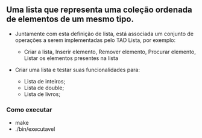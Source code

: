 ## Uma lista que representa uma coleção ordenada de elementos de um mesmo tipo.

* Juntamente com esta definição de lista, está associada um conjunto de operações a serem implementadas pelo TAD Lista, por exemplo:
  * Criar a lista, Inserir elemento, Remover elemento, Procurar elemento, Listar os elementos presentes na lista

* Criar uma lista e testar suas funcionalidades para:
  * Lista de inteiros;
  * Lista de double;
  * Lista de livros;

### Como executar
* make
* ./bin/executavel